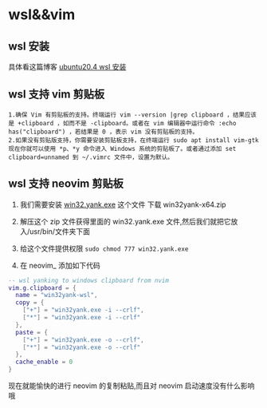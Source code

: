 # wsl&&vim

## wsl 安装

具体看这篇博客
[ubuntu20.4 wsl 安装](https://www.cnblogs.com/guojikun/p/15092696.html)

## wsl 支持 vim 剪贴板

```text
1.确保 Vim 有剪贴板的支持。终端运行 vim --version |grep clipboard ，结果应该是 +clipboard ，如而不是 -clipboard。或者在 vim 编辑器中运行命令 :echo has("clipboard") ，若结果是 0 ，表示 vim 没有剪贴板的支持。
2.如果没有剪贴版支持，你需要安装剪贴板支持，在终端运行 sudo apt install vim-gtk
现在你就可以使用 *p、*y 命令进入 Windows 系统的剪贴板了。或者通过添加 set clipboard=unnamed 到 ~/.vimrc 文件中，设置为默认。
```

## wsl 支持 neovim 剪贴板

1. 我们需要安装 [win32.yank.exe](https://github.com/equalsraf/win32yank) 这个文件 下载 win32yank-x64.zip

2. 解压这个 zip 文件获得里面的 win32.yank.exe 文件,然后我们就把它放入/usr/bin/文件夹下面

3. 给这个文件提供权限 `sudo chmod 777 win32.yank.exe`

4. 在 neovim\_ 添加如下代码

```lua
-- wsl yanking to windows clipboard from nvim
vim.g.clipboard = {
  name = "win32yank-wsl",
  copy = {
    ["+"] = "win32yank.exe -i --crlf",
    ["*"] = "win32yank.exe -i --crlf"
  },
  paste = {
    ["+"] = "win32yank.exe -o --crlf",
    ["*"] = "win32yank.exe -o --crlf"
  },
  cache_enable = 0
}
```

现在就能愉快的进行 neovim 的复制粘贴,而且对 neovim 启动速度没有什么影响哦

